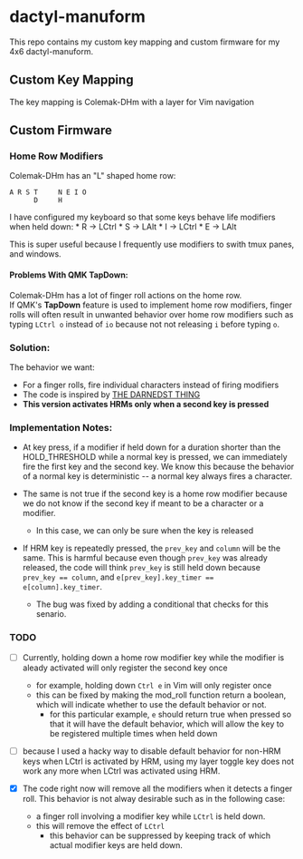 # dactyl-manuform
This repo contains my custom key mapping and custom firmware for my 4x6 
dactyl-manuform.
<br> 
## Custom Key Mapping
The key mapping is Colemak-DHm with a layer for Vim navigation

## Custom Firmware
### Home Row Modifiers
Colemak-DHm has an "L" shaped home row:
```
A R S T     N E I O 
      D     H
```
I have configured my keyboard so that some keys behave life modifiers when held
down:
    * R -> LCtrl
    * S -> LAlt
    * I -> LCtrl
    * E -> LAlt

This is super useful because I frequently use modifiers to swith tmux panes,
and windows. 

#### Problems With QMK TapDown:
Colemak-DHm has a lot of finger roll actions on the home row. <br>
If QMK's **TapDown** feature is used to implement home row modifiers, finger
rolls will often result in unwanted behavior over home row modifiers such as
typing `LCtrl o` instead of `io` because not not releasing `i` before 
typing `o`.

### Solution:
The behavior we want: 
* For a finger rolls, fire individual characters instead of firing modifiers
* The code is inspired by [THE DARNEDST THING](http://thedarnedestthing.com/rolling%20qmk%20modifiers)
* **This version activates HRMs only when a second key is pressed**

### Implementation Notes:
* At key press, if a modifier if held down for a duration shorter than the
  HOLD_THRESHOLD while a normal key is pressed, we can immediately fire the
  first key and the second key. We know this because the behavior of a normal
  key is deterministic -- a normal key always fires a character. 

* The same is not true if the second key is a home row modifier because we do
  not know if the second key if meant to be a character or a modifier.
    * In this case, we can only be sure when the key is released

* If HRM key is repeatedly pressed, the `prev_key` and `column` will be the
  same. This is harmful because even though `prev_key` was already released,
  the code will think `prev_key` is still held down because 
  `prev_key == column`, and `e[prev_key].key_timer == e[column].key_timer`.
    * The bug was fixed by adding a conditional that checks for this
     senario.


### TODO
- [ ] Currently, holding down a home row modifier key while the modifier is
    aleady activated will only register the second key once
    * for example, holding down `Ctrl e` in Vim will only register once
    * this can be fixed by making the mod_roll function return a boolean, which
      will indicate whether to use the default behavior or not.
        * for this particular example, `e` should return true when pressed so
          that it will have the default behavior, which will allow the key to
          be registered multiple times when held down

- [ ] because I used a hacky way to disable default behavior for non-HRM keys 
    when LCtrl is activated by HRM, using my layer toggle key does not work any
    more when LCtrl was activated using HRM.

- [x] The code right now will remove all the modifiers when it detects a finger
    roll. This behavior is not alway desirable such as in the following case:
    * a finger roll involving a modifier key while `LCtrl` is held down. 
    * this will remove the effect of `LCtrl`
        * this behavior can be suppressed by keeping track of which actual
          modifier keys are held down.

